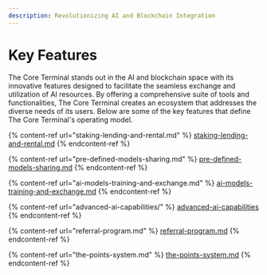 ```yaml
---
description: Revolutionizing AI and Blockchain Integration
---
```


# Key Features

The Core Terminal stands out in the AI and blockchain space with its innovative features designed to facilitate the seamless exchange and utilization of AI resources. By offering a comprehensive suite of tools and functionalities, The Core Terminal creates an ecosystem that addresses the diverse needs of its users. Below are some of the key features that define The Core Terminal's operating model.

{% content-ref url="staking-lending-and-rental.md" %}
[staking-lending-and-rental.md](staking-lending-and-rental.md)
{% endcontent-ref %}

{% content-ref url="pre-defined-models-sharing.md" %}
[pre-defined-models-sharing.md](pre-defined-models-sharing.md)
{% endcontent-ref %}

{% content-ref url="ai-models-training-and-exchange.md" %}
[ai-models-training-and-exchange.md](ai-models-training-and-exchange.md)
{% endcontent-ref %}

{% content-ref url="advanced-ai-capabilities/" %}
[advanced-ai-capabilities](advanced-ai-capabilities/)
{% endcontent-ref %}

{% content-ref url="referral-program.md" %}
[referral-program.md](referral-program.md)
{% endcontent-ref %}

{% content-ref url="the-points-system.md" %}
[the-points-system.md](the-points-system.md)
{% endcontent-ref %}
